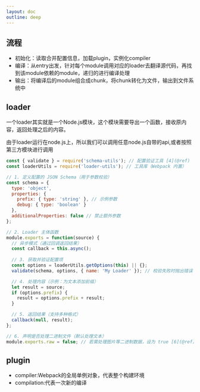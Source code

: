 ```yaml
---
layout: doc
outline: deep
---
```

## 流程
* 初始化：读取合并配置信息，加载plugin，实例化compiler
* 编译：从entry出发，针对每个module调用对应的loader去翻译源代码，再找到该module依赖的module，递归的进行编译处理
* 输出：将编译后的module组合成chunk，将chunk转化为文件，输出到文件系统中
## loader
一个loader其实就是一个Node.js模块，这个模块需要导出一个函数，接收原内容，返回处理之后的内容。

由于loader运行在node.js上，所以我们可以调用任意node.js自带的api,或者按照第三方模块进行调用

```js
const { validate } = require('schema-utils'); // 配置验证工具 [4](@ref)
const loaderUtils = require('loader-utils'); // 工具库（Webpack 内置）

// 1. 定义配置的 JSON Schema（用于参数校验）
const schema = {
  type: 'object',
  properties: {
    prefix: { type: 'string' }, // 示例参数
    debug: { type: 'boolean' }
  },
  additionalProperties: false // 禁止额外参数
};

// 2. Loader 主体函数
module.exports = function(source) {
  // 异步模式（通过回调返回结果）
  const callback = this.async();
  
  // 3. 获取并验证配置项
  const options = loaderUtils.getOptions(this) || {};
  validate(schema, options, { name: 'My Loader' }); // 校验失败时抛出错误 [4](@ref)

  // 4. 处理内容（示例：为文本添加前缀）
  let result = source;
  if (options.prefix) {
    result = options.prefix + result;
  }

  // 5. 返回结果（支持多种格式）
  callback(null, result);
};

// 6. 声明是否处理二进制文件（默认处理文本）
module.exports.raw = false; // 若需处理图片等二进制数据，设为 true [6](@ref)
```
## plugin
* compiler:Webpack的​​全局单例对象​​，代表​​整个构建环境
* compilation:代表一次新的编译